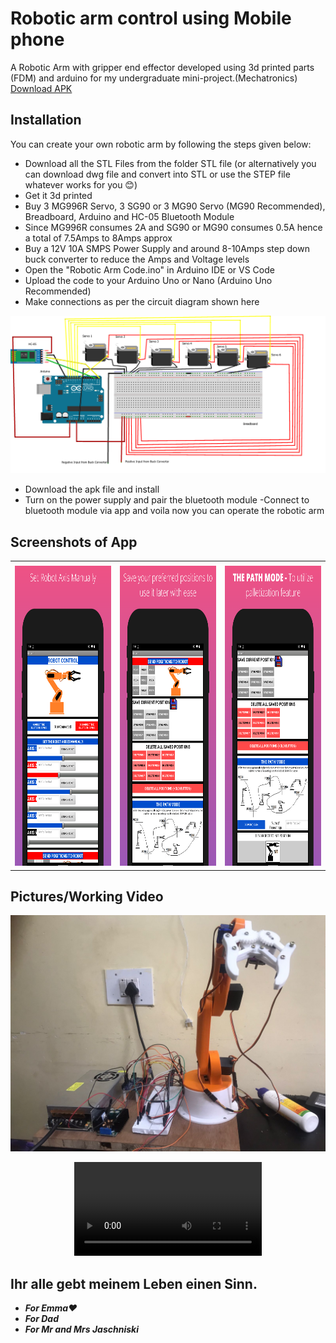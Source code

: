 
# Robotic arm control using Mobile phone 

A Robotic Arm with gripper end effector developed using 3d printed parts (FDM) and arduino  for my undergraduate mini-project.(Mechatronics) 
[Download APK](https://github.com/MasterJain/RoboticArm/blob/main/RobotArm.apk?raw=true "Download APK")

## Installation 

You can create your own robotic arm by following the steps given below:

-  Download all the STL Files from the folder STL file
    (or alternatively you can download dwg file and convert into STL or use the STEP file whatever works for you 😊)
- Get it 3d printed
- Buy 3 MG996R Servo, 3  SG90 or 3 MG90 Servo (MG90 Recommended), Breadboard, Arduino and HC-05 Bluetooth Module
-  Since MG996R consumes 2A and SG90 or MG90  consumes 0.5A hence a total of 7.5Amps to 8Amps approx
- Buy a 12V 10A SMPS Power Supply and around 8-10Amps step down buck converter to reduce the Amps and Voltage levels
- Open the "Robotic Arm Code.ino" in Arduino IDE or VS Code
- Upload the code to your Arduino Uno or Nano (Arduino Uno Recommended)
- Make connections as per the circuit diagram shown here

<img src="https://github.com/MasterJain/RoboticArm/raw/main/circuit_diagram/circuit%20diagram.png">

- Download the apk file and install
- Turn on the power supply and pair the bluetooth module 
-Connect to bluetooth module via app and voila now you can operate the robotic arm

## Screenshots of App

<table>
  <tr>
    <td> </td>
     <td> </td> 
     <td> </td>
  </tr>
  <tr>
    <td><img src="https://github.com/MasterJain/RoboticArm/raw/main/images/1.png" width=270 height=480></td>
    <td><img src="https://github.com/MasterJain/RoboticArm/raw/main/images/2.png" width=270 height=480></td>
      <td><img src="https://github.com/MasterJain/RoboticArm/raw/main/images/3.png" width=270 height=480></td>
  </tr>
 </table>

## Pictures/Working Video
<img src="https://github.com/MasterJain/RoboticArm/raw/main/images/final%20pic.jfif">
<p align="center">
<video src='https://user-images.githubusercontent.com/41005631/184124222-30ea8c8f-b80d-421f-8cb8-a99422268cee.mp4'></video>
</p>    


## Ihr alle gebt meinem Leben einen Sinn.

- ***For Emma❤️***
- ***For Dad***
- ***For Mr and Mrs Jaschniski***
